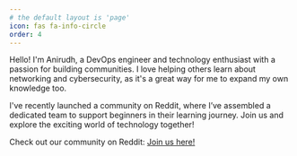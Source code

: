 ```yaml
---
# the default layout is 'page'
icon: fas fa-info-circle
order: 4
---
```

Hello! I'm Anirudh, a DevOps engineer and technology enthusiast with a passion for building communities. I love helping others learn about networking and cybersecurity, as it's a great way for me to expand my own knowledge too.

I've recently launched a community on Reddit, where I’ve assembled a dedicated team to support beginners in their learning journey. Join us and explore the exciting world of technology together!

Check out our community on Reddit: [Join us here!](https://www.reddit.com/r/YourCommunityName)
